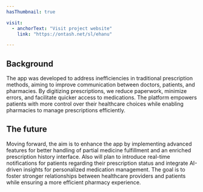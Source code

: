 ```yaml
---
hasThumbnail: true

visit: 
  - anchorText: "Visit project website"
    link: "https://ontash.net/sl/ehanu"

---
```


## Background

The app was developed to address inefficiencies in traditional prescription methods, aiming to improve communication between doctors, patients, and pharmacies. By digitizing prescriptions, we reduce paperwork, minimize errors, and facilitate quicker access to medications. The platform empowers patients with more control over their healthcare choices while enabling pharmacies to manage prescriptions efficiently.

## The future

Moving forward, the aim is to enhance the app by implementing advanced features for better handling of partial medicine fulfillment and an enriched prescription history interface. Also will plan to introduce real-time notifications for patients regarding their prescription status and integrate AI-driven insights for personalized medication management. The goal is to foster stronger relationships between healthcare providers and patients while ensuring a more efficient pharmacy experience.